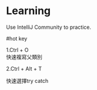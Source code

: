 # Learning
Use IntelliJ Community to practice.


#hot key

1.Ctrl + O  
快速複寫父類別

2.Ctrl + Alt + T 

快速選擇try catch
